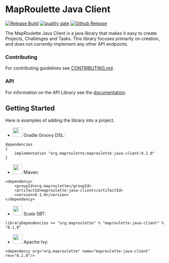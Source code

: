 # MapRoulette Java Client

[![Release Build](https://github.com/osmlab/maproulette-java-client/workflows/Release%20Build/badge.svg)](https://github.com/osmlab/maproulette-java-client/actions)
[![quality gate](https://sonarcloud.io/api/project_badges/measure?project=org.maproulette.client%3Amaproulette-java-client&metric=alert_status)](https://sonarcloud.io/dashboard?id=org.maproulette.client%3Amaproulette-java-client)
[![Github Release](https://img.shields.io/github/v/release/osmlab/maproulette-java-client)](https://github.com/osmlab/maproulette-java-client/releases/tag/latest)

The MapRoulette Java Client is a java library that makes it easy to create Projects, Challenges and Tasks. This library focuses primarily on creation, and does not currently implement any other API endpoints.

### Contributing

For contributing guidelines see [CONTRIBUTING.md](CONTRIBUTING.md).

### API

For information on the API Library see the [documentation](docs/using.md).

## Getting Started

Here is examples of adding the library into a project.

- <img src="https://search.maven.org/assets/images/gradle.png" width="30" height="30"/> Gradle Groovy DSL:
```
dependencies
{
    implementation "org.maproulette:maproulette-java-client:0.1.0"
}
```

- <img src="https://search.maven.org/assets/images/mvn.png" width="30" height="30"/> Maven:
```
<dependency>
    <groupId>org.maproulette</groupId>
    <artifactId>maproulette-java-client</artifactId>
    <version>0.1.0</version>
</dependency>
```

- <img src="https://search.maven.org/assets/images/sbt.svg" width="30" height="30"/> Scala SBT:
```
libraryDependencies += "org.maproulette" % "maproulette-java-client" % "0.1.0"
```

- <img src="https://search.maven.org/assets/images/ivy.png" width="30" height="30"/> Apache Ivy:
```
<dependency org="org.maproulette" name="maproulette-java-client" rev="0.1.0"/>
```


